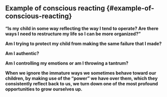 ## Example of conscious reacting {#example-of-conscious-reacting}

**“Is my child in some way reflecting the way I tend to operate? Are there ways I need to restructure my life so I can be more organized?”**

**Am I trying to protect my child from making the same failure that I made?**

**Am I authentic?**

**Am I controlling my emotions or am I throwing a tantrum?**

**When we ignore the immature ways we sometimes behave toward our children, by making use of the “power” we have over them, which they consistently reflect back to us, we turn down one of the most profound opportunities to grow ourselves up.**